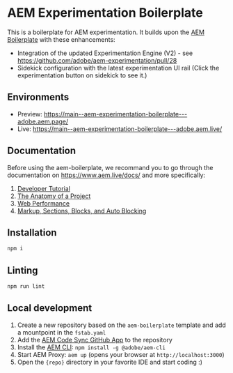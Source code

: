 # AEM Experimentation Boilerplate

This is a boilerplate for AEM experimentation. It builds upon the [AEM Boilerplate](https://github.com/adobe/aem-boilerplate) with these enhancements:

- Integration of the updated Experimentation Engine (V2) - see https://github.com/adobe/aem-experimentation/pull/28
- Sidekick configuration with the latest experimentation UI rail (Click the experimentation button on sidekick to see it.)

## Environments

- Preview: https://main--aem-experimentation-boilerplate---adobe.aem.page/
- Live: https://main--aem-experimentation-boilerplate---adobe.aem.live/

## Documentation

Before using the aem-boilerplate, we recommand you to go through the documentation on https://www.aem.live/docs/ and more specifically:

1. [Developer Tutorial](https://www.aem.live/developer/tutorial)
2. [The Anatomy of a Project](https://www.aem.live/developer/anatomy-of-a-project)
3. [Web Performance](https://www.aem.live/developer/keeping-it-100)
4. [Markup, Sections, Blocks, and Auto Blocking](https://www.aem.live/developer/markup-sections-blocks)

## Installation

```sh
npm i
```

## Linting

```sh
npm run lint
```

## Local development

1. Create a new repository based on the `aem-boilerplate` template and add a mountpoint in the `fstab.yaml`
1. Add the [AEM Code Sync GitHub App](https://github.com/apps/aem-code-sync) to the repository
1. Install the [AEM CLI](https://github.com/adobe/helix-cli): `npm install -g @adobe/aem-cli`
1. Start AEM Proxy: `aem up` (opens your browser at `http://localhost:3000`)
1. Open the `{repo}` directory in your favorite IDE and start coding :)
